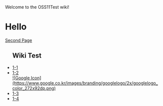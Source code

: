 Welcome to the OSS11Test wiki!
# Hello
<a href="https://github.com/gunooknam/OSS11Test/wiki/Second-Page"> Second Page </a>
<ul><h2>Wiki Test</h2>
  <li><a href="https://github.com/gunooknam/OSS11Test/wiki/1-1"> 1-1 </li>
  <li> 1-2 </li>
![Google Icon](https://www.google.co.kr/images/branding/googlelogo/2x/googlelogo_color_272x92dp.png)
  <li> 1-3 </li>
  <li> 1-4 </li>
</ul>